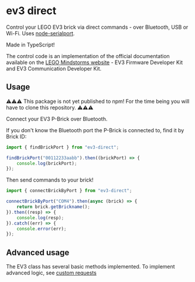 # ev3 direct

Control your LEGO EV3 brick via direct commands - over Bluetooth, USB or Wi-Fi. Uses [node-serialport](https://serialport.io/).

Made in TypeScript!

The control code is an implementation of the official documentation available on the [LEGO Mindstorms website](https://www.lego.com/en-gb/themes/mindstorms/downloads) - EV3 Firmware Developer Kit and EV3 Communication Developer Kit.

## Usage

⚠⚠⚠ This package is not yet published to npm! For the time being you will have to clone this repository. ⚠⚠⚠

Connect your EV3 P-Brick over Bluetooth.

If you don't know the Bluetooth port the P-Brick is connected to, find it by Brick ID:

```typescript
import { findBrickPort } from "ev3-direct";

findBrickPort("00112233aabb").then((brickPort) => {
    console.log(brickPort);
});
```

Then send commands to your brick!

```typescript
import { connectBrickByPort } from "ev3-direct";

connectBrickByPort("COM4").then(async (brick) => {
    return brick.getBrickname();
}).then((resp) => {
    console.log(resp);
}).catch((err) => {
    console.error(err);
});
```

## Advanced usage

The EV3 class has several basic methods implemented. To implement advanced logic, see [custom requests](./docs/custom-requests.md)
